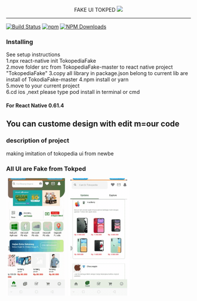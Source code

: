 
<p align="center">
FAKE UI TOKPED
<img src="https://www.tagar.id/Asset/uploads2019/1575050504675-logo-tokopedia.jpg"/>
</p>

---
[![Build Status](https://travis-ci.org/wix/react-native-ui-lib.svg?branch=master)](https://travis-ci.org/wix/react-native-ui-lib)
[![npm](https://img.shields.io/npm/v/react-native-ui-lib.svg)](https://www.npmjs.com/package/react-native-ui-lib)
[![NPM Downloads](https://img.shields.io/npm/dm/react-native-ui-lib.svg?style=flat)](https://www.npmjs.com/package/react-native-ui-lib)


### Installing

See setup instructions <br>
1.npx react-native init TokopediaFake<br>
2.move folder src from TokopediaFake-master to  react native project<br> "TokopediaFake" 
3.copy all library  in package.json belong to current lib are install of TokodiaFake-master 
4.npm install or yarn<br>
5.move to your current project<br>
6.cd ios ,next please type pod install in terminal or cmd<br>

#### For React Native  0.61.4

## You can custome design with edit m=our code

### description of project
making imitation of tokopedia ui   from newbe<br>
### All UI are Fake from Tokped


![Home Screen UI ](demo/home_demo.gif)
![Feed Screen UI](demo/testgrid.gif)

  



